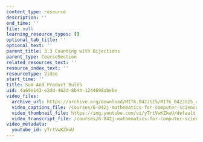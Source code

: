 ```yaml
---
content_type: resource
description: ''
end_time: ''
file: null
learning_resource_types: []
optional_tab_title: ''
optional_text: ''
parent_title: 3.3 Counting with Bijections
parent_type: CourseSection
related_resources_text: ''
resource_index_text: ''
resourcetype: Video
start_time: ''
title: Sum And Product Rules
uid: 4a69e143-e2dd-462d-8b44-1244698abebe
video_files:
  archive_url: https://archive.org/download/MIT6.042JS15/MIT6_042JS15_rulescount_video_ipod.mp4
  video_captions_file: /courses/6-042j-mathematics-for-computer-science-spring-2015/ff3cc991666c519397632980468e401a_yTrtVwKZkwU.vtt
  video_thumbnail_file: https://img.youtube.com/vi/yTrtVwKZkwU/default.jpg
  video_transcript_file: /courses/6-042j-mathematics-for-computer-science-spring-2015/f33c1e9c1908fcffe427b47f349d0aca_yTrtVwKZkwU.pdf
video_metadata:
  youtube_id: yTrtVwKZkwU
---
```

